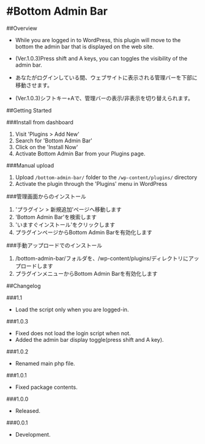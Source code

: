 #Bottom Admin Bar
===================

##Overview

* While you are logged in to WordPress, this plugin will move to the bottom the admin bar that is displayed on the web site.
* (Ver.1.0.3)Press shift and A keys, you can toggles the visibility of the admin bar.

* あなたがログインしている間、ウェブサイトに表示される管理バーを下部に移動させます。
* (Ver.1.0.3)シフトキー+Aで、管理バーの表示/非表示を切り替えられます。

##Getting Started

###Install from dashboard
1. Visit 'Plugins > Add New'
2. Search for 'Bottom Admin Bar'
3. Click on the 'Install Now'
4. Activate Bottom Admin Bar from your Plugins page.
 
###Manual upload
1. Upload `/bottom-admin-bar/` folder to the `/wp-content/plugins/` directory
2. Activate the plugin through the 'Plugins' menu in WordPress

###管理画面からのインストール
1. 'プラグイン > 新規追加'ページへ移動します
2. 'Bottom Admin Bar'を検索します
3. 'いますぐインストール'をクリックします
4. プラグインページからBottom Admin Barを有効化します

###手動アップロードでのインストール
1. /bottom-admin-bar/フォルダを、/wp-content/plugins/ディレクトリにアップロードします
2. プラグインメニューからBottom Admin Barを有効化します


##Changelog

###1.1
* Load the script only when you are logged-in.

###1.0.3
* Fixed does not load the login script when not.
* Added the admin bar display toggle(press shift and A key).

###1.0.2
* Renamed main php file.

###1.0.1
* Fixed package contents.

###1.0.0
* Released.

###0.0.1
* Development.
